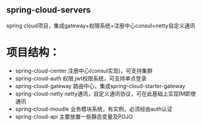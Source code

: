 ## spring-cloud-servers
spring cloud项目，集成gateway+权限系统+注册中心consul+netty自定义通讯
# 项目结构：
- spring-cloud-center 注册中心(consul实现)，可支持集群
- spring-cloud-auth 权限,jwt权限系统，可支持单点登录
- spring-cloud-gateway 路由中心，集成spring-cloud-starter-gateway
- spring-cloud-netty netty通讯，自定义通讯协议，可在此基础上实现IM即使通讯
- spring-cloud-moudle 业务模块系统，有实例，必须经由auth认证
- spring-cloud-api 主要放置一些静态变量及POJO
